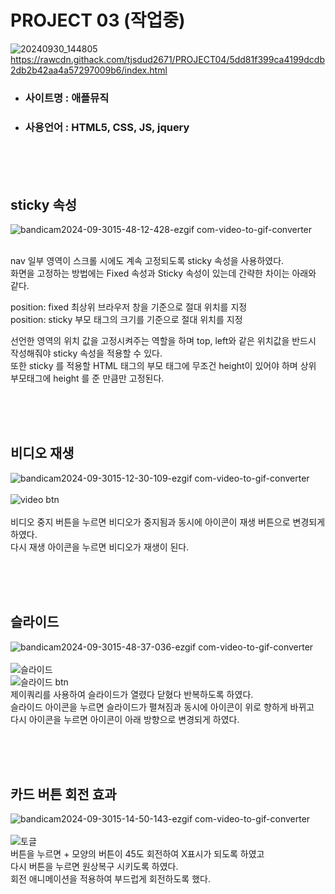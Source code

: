 # PROJECT 03 (작업중)
![20240930_144805](https://github.com/user-attachments/assets/5b17dce4-2039-4ccc-b998-a0a3a66702fc)<br/>
https://rawcdn.githack.com/tjsdud2671/PROJECT04/5dd81f399ca4199dcdb2db2b42aa4a57297009b6/index.html


+ ### 사이트명 : 애플뮤직
+ ### 사용언어 : HTML5, CSS, JS, jquery




<br/>
<br/>
<br/>



## sticky 속성

![bandicam2024-09-3015-48-12-428-ezgif com-video-to-gif-converter](https://github.com/user-attachments/assets/0af7db64-7ea7-4b49-a168-6d48599af46f)<br/><br/>

nav 일부 영역이 스크롤 시에도 계속 고정되도록 sticky 속성을 사용하였다.<br/>
화면을 고정하는 방법에는 Fixed 속성과 Sticky 속성이 있는데 간략한 차이는 아래와 같다.<br/>


position: fixed  최상위 브라우저 창을 기준으로 절대 위치를 지정<br/>
position: sticky 부모 태그의 크기를 기준으로 절대 위치를 지정


선언한 영역의 위치 값을 고정시켜주는 역할을 하며 top, left와 같은 위치값을 반드시 작성해줘야 sticky 속성을 적용할 수 있다.<br/>
또한 sticky 를 적용할 HTML 태그의 부모 태그에 무조건 height이 있어야 하며 상위 부모태그에 height 를 준 만큼만 고정된다.

<br/>
<br/>
<br/>

## 비디오 재생

![bandicam2024-09-3015-12-30-109-ezgif com-video-to-gif-converter](https://github.com/user-attachments/assets/2b542b08-30de-4290-aec0-633a921ed2a0)<br/><br/>
![video btn](https://github.com/user-attachments/assets/4a05f985-a0e5-4094-bbc9-2bda61875b00)<br/><br/>
비디오 중지 버튼을 누르면 비디오가 중지됨과 동시에 아이콘이 재생 버튼으로 변경되게 하였다.<br/>
다시 재생 아이콘을 누르면 비디오가 재생이 된다.

<br/>
<br/>
<br/>

## 슬라이드



![bandicam2024-09-3015-48-37-036-ezgif com-video-to-gif-converter](https://github.com/user-attachments/assets/3b6cf20c-dfdb-4451-9891-67da51f72c79)<br/><br/>
![슬라이드](https://github.com/user-attachments/assets/503db158-ac6c-4de2-b8c7-f1daefca252e)<br/>
![슬라이드 btn](https://github.com/user-attachments/assets/e73b2bbe-93d3-4553-b4f6-e5945a073a0f)<br/>
제이쿼리를 사용하여 슬라이드가 열렸다 닫혔다 반복하도록 하였다.<br/>
슬라이드 아이콘을 누르면 슬라이드가 펼쳐짐과 동시에 아이콘이 위로 향하게 바뀌고<br/>
다시 아이콘을 누르면 아이콘이 아래 방향으로 변경되게 하였다.

<br/>
<br/>
<br/>

## 카드 버튼 회전 효과
![bandicam2024-09-3015-14-50-143-ezgif com-video-to-gif-converter](https://github.com/user-attachments/assets/2a350706-c5f5-442d-905e-84e62d052552)<br/><br/>
![토글](https://github.com/user-attachments/assets/04a343ce-57cb-4beb-87af-436f82e11ab3)<br/>
버튼을 누르면 + 모양의 버튼이 45도 회전하여 X표시가 되도록 하였고<br/>
다시 버튼을 누르면 원상복구 시키도록 하였다.<br/>
회전 애니메이션을 적용하여 부드럽게 회전하도록 했다.

<br/>
<br/>
